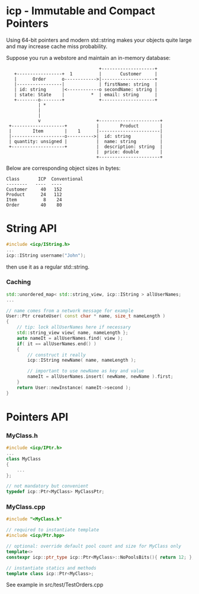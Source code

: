 # icp - Immutable and Compact Pointers
Using 64-bit pointers and modern std::string makes your objects quite large and may increase cache miss probability.

Suppose you run a webstore and maintain an in-memory database:
```
                                   +--------------------+
   +-----------------+  1          |       Customer     |
   |      Order      o------------>|--------------------+
   |-----------------|             | firstName: string  |
   | id: string      |<------------o secondName: string |
   | state: State    |          *  | email: string      |
   +--------o--------+             +--------------------+
            | *
            |
            |
            v                     +-----------------------+
 +--------------------+           |        Product        |
 |        Item        |    1      |-----------------------|
 |--------------------o---------->|  id: string           |
 | quantity: unsigned |           |  name: string         |
 +--------------------+           |  description: string  |
                                  |  price: double        |
                                  +-----------------------+
```

Below are corresponding object sizes in bytes:

```
Class       ICP  Conventional
--------   ----  ----
Customer     40   152
Product      24   112
Item          8    24
Order        40    80
```

# String API

```c++
#include <icp/IString.h>
...
icp::IString username("John");
```

then use it as a regular std::string.
### Caching

```c++
std::unordered_map< std::string_view, icp::IString > allUserNames;
...

// name comes from a network message for example
User::Ptr createUser( const char * name, size_t nameLength )
{
    // tip: lock allUserNames here if necessary
    std::string_view view{ name, nameLength };
    auto nameIt = allUserNames.find( view );
    if( it == allUserNames.end() )
    {
        // construct it really
        icp::IString newName( name, nameLength );

        // important to use newName as key and value
        nameIt = allUserNames.insert( newName, newName ).first;
    }
    return User::newInstance( nameIt->second );
}

```


# Pointers API

### MyClass.h

```c++
#include <icp/IPtr.h>
...
class MyClass
{
    ...
};

// not mandatory but convenient
typedef icp::Ptr<MyClass> MyClassPtr;
```

### MyClass.cpp
```c++
#include "<MyClass.h"

// required to instantiate template
#include <icp/Ptr.hpp>

// optional: override default pool count and size for MyClass only
template<> 
constexpr icp::ptr_type icp::Ptr<MyClass>::NoPoolsBits(){ return 12; };

// instantiate statics and methods
template class icp::Ptr<MyClass>;

```

See example in src/test/TestOrders.cpp

